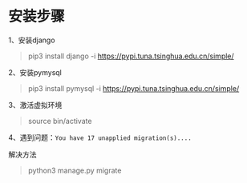 # 安装步骤

1、安装django
 > pip3 install django -i  https://pypi.tuna.tsinghua.edu.cn/simple/

2、安装pymysql
> pip3 install pymysql -i  https://pypi.tuna.tsinghua.edu.cn/simple/

3、激活虚拟环境
> source bin/activate


4、遇到问题：`You have 17 unapplied migration(s)....`

解决方法

> python3 manage.py migrate
